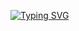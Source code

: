 <a href="https://git.io/typing-svg"><img src="https://readme-typing-svg.demolab.com?font=Fira+Code&pause=1000&color=F77C22&width=435&lines=I'm+%3C%2F+I.+S.+B+%3E+" alt="Typing SVG" /></a>
